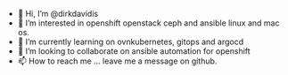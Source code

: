 - 👋 Hi, I’m @dirkdavidis
- 👀 I’m interested in openshift openstack ceph and ansible linux and mac os.
- 🌱 I’m currently learning on ovnkubernetes, gitops and argocd
- 💞️ I’m looking to collaborate on ansible automation for openshift
- 📫 How to reach me ... leave me a message on github.

<!---
dirkdavidis/dirkdavidis is a ✨ special ✨ repository because its `README.md` (this file) appears on your GitHub profile.
You can click the Preview link to take a look at your changes.
--->
